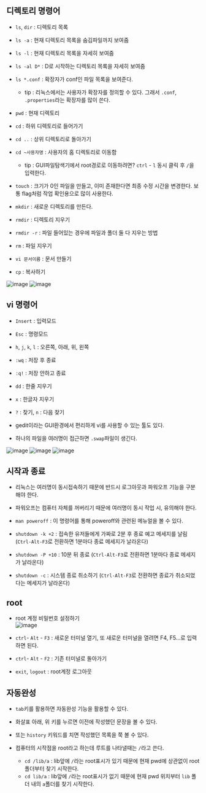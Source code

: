 
## 디렉토리 명령어
- `ls`, `dir` : 디렉토리 목록

- `ls -a` : 현재 디렉토리 목록을 숨김파일까지 보여줌

- `ls -l` : 현재 디렉토리 목록을 자세히 보여줌

- `ls -al D*` : D로 시작하는 디렉토리 목록을 자세히 보여줌

- `ls *.conf` : 확장자가 conf인 파일 목록을 보여준다.
  - tip : 리눅스에서는 사용자가 확장자를 정의할 수 있다. 그래서 `.conf`, `.properties`라는 확장자를 많이 쓴다. 

- `pwd` : 현재 디렉토리

- `cd` : 하위 디렉토리로 들어가기

- `cd ..` : 상위 디렉토리로 돌아가기

- `cd ~사용자명` : 사용자의 홈 디렉토리로 이동함

  - tip : GUI파일탐색기에서 root경로로 이동하려면? `ctrl` - `l` 동시 클릭 후 `/`을 입력한다.

- `touch` : 크기가 0인 파일을 만들고, 이미 존재한다면 최종 수정 시간을 변경한다. 보통 flag처럼 작업 확인용으로 많이 사용한다.

- `mkdir` : 새로운 디렉토리를 만든다.

- `rmdir` : 디렉토리 지우기

- `rmdir -r` : 파일 들어있는 경우에 파일과 폴더 둘 다 지우는 방법

- `rm` : 파일 지우기

- `vi 문서이름` : 문서 만들기



- `cp` : 복사하기

![image](https://user-images.githubusercontent.com/77392444/113073416-05d06500-9204-11eb-84ab-4f81120b0a39.png)
![image](https://user-images.githubusercontent.com/77392444/113073442-108afa00-9204-11eb-900e-e35eba3c2c0a.png)


## vi 명령어

- `Insert` : 입력모드

- `Esc` : 명령모드

- `h`, `j`, `k`, `l` : 오른쪽, 아래, 위, 왼쪽

- `:wq` : 저장 후 종료

- `:q!` : 저장 안하고 종료

- `dd` : 한줄 지우기

- `x` : 한글자 지우기

- `?` : 찾기, `n` : 다음 찾기

- gedit이라는 GUI환경에서 편리하게 vi를 사용할 수 있는 툴도 있다.

- 하나의 파일을 여러명이 접근하면 `.swap`파일이 생긴다. 

![image](https://user-images.githubusercontent.com/77392444/112935270-673df880-915e-11eb-832e-7002317a2317.png)
![image](https://user-images.githubusercontent.com/77392444/112935282-6e650680-915e-11eb-98c8-3b41d2ddf1c8.png)
![image](https://user-images.githubusercontent.com/77392444/112935304-74f37e00-915e-11eb-94ab-a0da9782f3e1.png)


## 시작과 종료
- 리눅스는 여러명이 동시접속하기 때문에 반드시 로그아웃과 파워오프 기능을 구분해야 한다.

- 파워오프는 컴퓨터 자체를 꺼버리기 때문에 여러명이 동시 작업 시, 유의해야 한다.

- `man poweroff` : 이 명령어를 통해 poweroff와 관련된 메뉴얼을 볼 수 있다.

- `shutdown -k +2` : 접속한 유저들에게 가짜로 2분 후 종료 예고 메세지를 날림 (`Ctrl-Alt-F3`로 전환하면 1분마다 종료 메세지가 날라온다)

- `shutdown -P +10` : 10분 뒤 종료 (`Ctrl-Alt-F3`로 전환하면 1분마다 종료 메세지가 날라온다)

- `shutdown -c` : 시스템 종료 취소하기 (`Ctrl-Alt-F3`로 전환하면 종료가 취소되었다는 메세지가 날라온다)

## root
- root 계정 비밀번호 설정하기 <br>
  ![image](https://user-images.githubusercontent.com/77392444/112924527-4324ec00-914b-11eb-9285-2a8a5dcc83fe.png)

- `ctrl`- `Alt` - `F3` : 새로운 터미널 열기, 또 새로운 터미널을 열려면 F4, F5...로 입력하면 된다.

- `ctrl`- `Alt` - `F2` : 기존 터미널로 돌아가기

- `exit`, `logout` : root계정 로그아웃


## 자동완성
- `tab`키를 활용하면 자동완성 기능을 활용할 수 있다.

- 화살표 아래, 위 키를 누르면 이전에 작성했던 문장을 볼 수 있다.

- 또는 `history` 키워드를 치면 작성했던 목록을 쭉 볼 수 있다. 

- 컴퓨터의 시작점을 root라고 하는데 루트를 나타낼때는 `/`라고 쓴다.
  - `cd /lib/a` : lib앞에 `/`라는 root표시가 있기 때문에 현재 pwd에 상관없이 root폴더부터 찾기 시작한다.
  - `cd lib/a` : lib앞에 `/`라는 root표시가 없기 때문에 현재 pwd 위치부터 `lib` 폴더 내의 `a`폴더를 찾기 시작한다.

